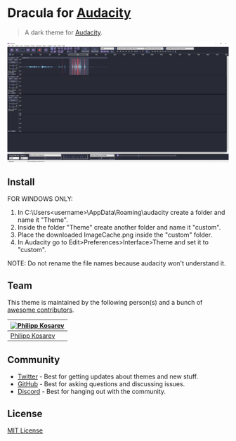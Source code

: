 # Dracula for [Audacity](https://www.audacityteam.org/)

> A dark theme for [Audacity](https://www.audacityteam.org/).

![Screenshot](./screenshot.png)

## Install

FOR WINDOWS ONLY:
1. In C:\Users\<username>\AppData\Roaming\audacity create a folder and name it "Theme".
2. Inside the folder "Theme" create another folder and name it "custom".
3. Place the downloaded ImageCache.png inside the "custom" folder.
4. In Audacity go to Edit>Preferences>Interface>Theme and set it to "custom".

NOTE: Do not rename the file names because audacity won't understand it.

## Team

This theme is maintained by the following person(s) and a bunch of [awesome contributors](https://github.com/dracula/audacity/graphs/contributors).

| [![Philipp Kosarev](https://github.com/PhilippKosarev.png?size=100)](https://github.com/PhilippKosarev) |
| ---------------------------------------------------------------------------------------- |
| [Philipp Kosarev](https://github.com/PhilippKosarev)                                               |

## Community

- [Twitter](https://twitter.com/draculatheme) - Best for getting updates about themes and new stuff.
- [GitHub](https://github.com/dracula/dracula-theme/discussions) - Best for asking questions and discussing issues.
- [Discord](https://draculatheme.com/discord-invite) - Best for hanging out with the community.

## License

[MIT License](./LICENSE)
